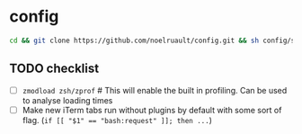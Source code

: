 # config

```bash
cd && git clone https://github.com/noelruault/config.git && sh config/setup.sh
```

## TODO checklist

- [ ] `zmodload zsh/zprof` # This will enable the built in profiling. Can be used to analyse loading times
- [ ] Make new iTerm tabs run without plugins by default with some sort of flag. (`if [[ "$1" == "bash:request" ]]; then ...`)
